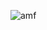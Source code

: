 
![amf](https://github.com/poppopting/NCCU_ComputerVision/edit/master/Adaptive_Medium_Filter/AMF.PNG)
